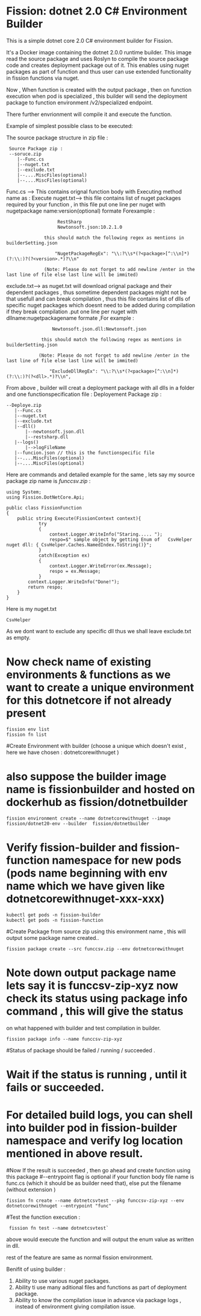 # Fission: dotnet 2.0 C# Environment Builder

This is a simple dotnet core 2.0 C# environment builder for Fission.

It's a Docker image containing the dotnet 2.0.0 runtime builder. This image read the source package and uses 
Roslyn to compile the source package code and creates deployment package out of it.
This enables using  nuget packages as part of function and thus user can use extended functionality in fission functions via nuget.


Now , When function is created with the output package , then on function execution when pod is specialized , 
this builder will send the deployment package to function environment /v2/specialized endpoint.

There further envrionment will compile it and execute the function.


Example of simplest possible class to be executed:

The source package structure in zip file :

```
 Source Package zip :
 --soruce.zip
	|--Func.cs
	|--nuget.txt
	|--exclude.txt
	|--....MiscFiles(optional)
	|--....MiscFiles(optional)
```

Func.cs --> This contains orignal function body with Executing method name as : Execute
nuget.txt--> this file contains list of nuget packages required by your function , in this file
		         	put one line per nuget with nugetpackage name:version(optional) formate 
			       Forexample :
```
				   RestSharp
				   Newtonsoft.json:10.2.1.0
```
		  	      this should match the following regex as mentions in builderSetting.json
```
     		      "NugetPackageRegEx": "\\:?\\s*(?<package>[^:\\n]*)(?:\\:)?(?<version>.*)?\\n"
```
	     	      (Note: Please do not forget to add newline /enter in the last line of file else last line will be immited)
  
 exclude.txt--> as nuget.txt will download orignal package and their dependent packages , thus sometime dependent packages might not be
 							that usefull and can break compilation , thus this file contains list of dlls of specific nuget packages which doesnt need to be
				      added during compilation if  they  break compilation .put one line per nuget with dllname:nugetpackagename
				      formate ,For example :
```
			     Newtonsoft.json.dll:Newtonsoft.json
```
			     this should match the following regex as mentions in builderSetting.json

		     	(Note: Please do not forget to add newline /enter in the last line of file else last line will be immited)
```
          		"ExcludeDllRegEx": "\\:?\\s*(?<package>[^:\\n]*)(?:\\:)?(?<dll>.*)?\\n",
```	

From above , builder will creat a deployment package with all dlls in a folder and one functionspecification file :
 Deployement Package zip :
 ```
 --Deploye.zip
	|--Func.cs
	|--nuget.txt
	|--exclude.txt
	|--dll()
		|--newtonsoft.json.dll
		|--restsharp.dll
	|--logs()
		|-->logFileName
	|--funcion.json // this is the functionspecific file
	|--....MiscFiles(optional)
	|--....MiscFiles(optional)
```
Here are commands and detailed example for the same , lets say my source package zip name is *funccsv.zip* :


```
using System;
using Fission.DotNetCore.Api;

public class FissionFunction 
{
    public string Execute(FissionContext context){
	        try
            {
				context.Logger.WriteInfo("Staring..... ");
				respo=$" sample object by getting Enum of   CsvHelper nuget dll: { CsvHelper.Caches.NamedIndex.ToString()}";
            }  
            catch(Exception ex)
            {
				context.Logger.WriteError(ex.Message);
                respo = ex.Message;
            }
		context.Logger.WriteInfo("Done!");
		return respo;
    }
}
```

Here is my nuget.txt

```
CsvHelper
```

As we dont want to exclude any specific dll thus we shall leave exclude.txt as empty.

# Now check name of existing environments & functions as we want to create a unique environment for this dotnetcore if not already present
```
fission env list
fission fn list
 ```
#Create Environment with builder (choose a unique which doesn't exist , here we have chosen : dotnetcorewithnuget  ) 
# also suppose the builder image name is fissionbuilder and hosted on dockerhub as fission/dotnetbuilder
 ```
fission environment create --name dotnetcorewithnuget --image fission/dotnet20-env --builder  fission/dotnetbuilder
 ```
# Verify fission-builder and fission-function namespace for new pods (pods name beginning with env name which we have given like dotnetcorewithnuget-xxx-xxx)
 ```
kubectl get pods -n fission-builder
kubectl get pods -n fission-function
 ```
#Create Package from source zip using this environment name , this will output some package name created..
 ```
fission package create --src funccsv.zip --env dotnetcorewithnuget
 ```
# Note down output package name lets say it is funccsv-zip-xyz now check its status using package info command , this will give the status
 on what happened with builder and test compilation in builder.
 
 ```
fission package info --name funccsv-zip-xyz
```

#Status of package should be failed / running / succeeded .
# Wait if the status is running , until it fails or succeeded.
# For detailed build logs, you can shell into builder pod in fission-builder namespace and verify log location mentioned in above result.


#Now If the result is succeeded , then go ahead and create function using this package
#--entrypoint flag is optional if your function body file name is func.cs  (which it should be as builder need that), else put the filename (without extension )
 ```
 fission fn create --name dotnetcsvtest --pkg funccsv-zip-xyz --env dotnetcorewithnuget --entrypoint "func"
 ```
#Test the function execution :

``` 
 fission fn test --name dotnetcsvtest`
```
above would execute the function and will output the enum value as written in dll.

rest of the feature are same as normal fission environment.

Benifit of using builder :

1. Ability to use various nuget packages.
2. Ability ti use many aditional files and functions as part of deployment package.
3. Ability to know the compilation issue in advance via package logs , instead of environment giving compilation issue.



